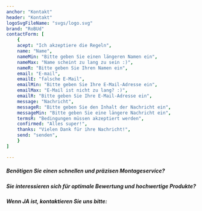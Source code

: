 ```yaml
---
anchor: "Kontakt"
header: "Kontakt"
logoSvgFileName: "svgs/logo.svg"
brand: "RoBUd"
contactForm: [
    {
    acept: "Ich akzeptiere die Regeln",
    name: "Name",
    nameMin: "Bitte geben Sie einen längeren Namen ein",
    nameMax: "Name scheint zu lang zu sein :)",
    nameR: "Bitte geben Sie Ihren Namen ein",
    email: "E-mail",
    emailE: "falsche E-Mail",
    emailMin: "Bitte geben Sie Ihre E-Mail-Adresse ein",
    emailMax: "E-Mail ist nicht zu lang? :)",
    emailR: "Bitte geben Sie Ihre E-Mail-Adresse ein",
    message: "Nachricht",
    messageR: "Bitte geben Sie den Inhalt der Nachricht ein",
    messageMin: "Bitte geben Sie eine längere Nachricht ein",
    termsR: "Bedingungen müssen akzeptiert werden",
    confirmed: "Alles super!",
    thanks: "Vielen Dank für ihre Nachricht!",
    send: "senden",
    }
]

---
```



##### Benötigen Sie einen schnellen und präzisen Montageservice?

##### Sie interessieren sich für optimale Bewertung und hochwertige Produkte?

##### Wenn <span>JA</span> ist, kontaktieren Sie uns bitte:







